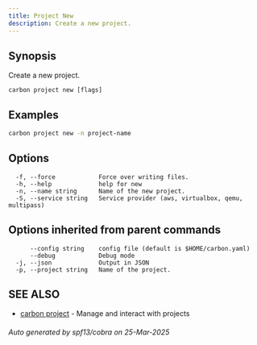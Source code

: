 ```yaml
---
title: Project New
description: Create a new project.
---
```


## Synopsis

Create a new project.

```
carbon project new [flags]
```

## Examples

```bash
carbon project new -n project-name
```

## Options

```
  -f, --force            Force over writing files.
  -h, --help             help for new
  -n, --name string      Name of the new project.
  -S, --service string   Service provider (aws, virtualbox, qemu, multipass)
```

## Options inherited from parent commands

```
      --config string    config file (default is $HOME/carbon.yaml)
      --debug            Debug mode
  -j, --json             Output in JSON
  -p, --project string   Name of the project.
```

## SEE ALSO

* [carbon project](carbon_project.md)	 - Manage and interact with projects

###### Auto generated by spf13/cobra on 25-Mar-2025
